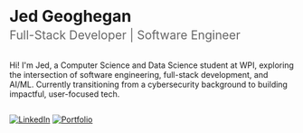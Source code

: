 <div align="left">
  <h1 style="border: none; margin: 0; padding: 0;">Jed Geoghegan</h1>
  <p style="font-size: 1.5em; color: #666; margin: 0.2em 0 1.5em 0;">Full-Stack Developer | Software Engineer</p>
</div>

Hi! I'm Jed, a Computer Science and Data Science student at WPI, exploring the intersection of software engineering, full-stack development, and AI/ML. Currently transitioning from a cybersecurity background to building impactful, user-focused tech.

<div style="margin: 2em 0;">
<a href="https://www.linkedin.com/in/jed-geoghegan/"><img src="https://img.shields.io/badge/LinkedIn-0077B5?style=for-the-badge&logo=linkedin&logoColor=white" alt="LinkedIn"></a>
<a href="https://jedgeoghegan.com/"><img src="https://img.shields.io/badge/Portfolio-255E63?style=for-the-badge&logo=&logoColor=white" alt="Portfolio"></a>
</div>

